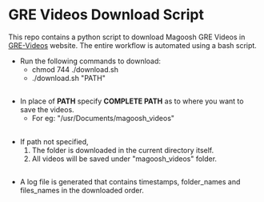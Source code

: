 # GRE Videos Download Script

This repo contains a python script to download Magoosh GRE Videos in [GRE-Videos](https://1filedownload.com/magoosh-gre-videos-1-download) website.
The entire workflow is automated using a bash script.

- Run the following commands to download:
    - chmod 744 ./download.sh 
    - ./download.sh "PATH"

##

- In place of **PATH** specify  **COMPLETE PATH** as to where you want to save the videos. 
    - For eg:  	"/usr/Documents/magoosh_videos"

##

- If path not specified, 
    1. The folder is downloaded in the current directory itself.
    2. All videos will be saved under "magoosh_videos" folder.

##

- A log file is generated that contains timestamps, folder_names and files_names in the downloaded order.
